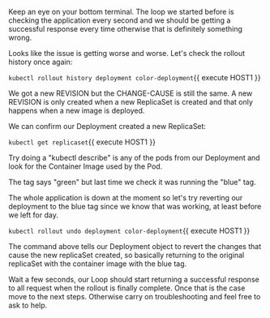 Keep an eye on your bottom terminal. The loop we started before is checking the application every second and we should be getting a successful response every time otherwise that is definitely something wrong.


Looks like the issue is getting worse and worse. Let's check the rollout history once again:

`kubectl rollout history deployment color-deployment`{{ execute HOST1 }}

We got a new REVISION but the CHANGE-CAUSE is still the same. A new REVISION is only created when a new ReplicaSet is created and that only happens when a new image is deployed.

We can confirm our Deployment created a new ReplicaSet:

`kubectl get replicaset`{{ execute HOST1 }}

Try doing a "kubectl describe" is any of the pods from our Deployment and look for the Container Image used by the Pod.

The tag says "green" but last time we check it was running the "blue" tag.

The whole application is down at the moment so let's try reverting our deployment to the blue tag since we know that was working, at least before we left for day.

`kubectl rollout undo deployment color-deployment`{{ execute HOST1 }}

The command above tells our Deployment object to revert the changes that cause the new replicaSet created, so basically returning to the original replicaSet with the container image with the blue tag.

Wait a few seconds, our Loop should start returning a successful response to all request when the rollout is finally complete. Once that is the case move to the next steps. Otherwise carry on troubleshooting and feel free to ask to help.